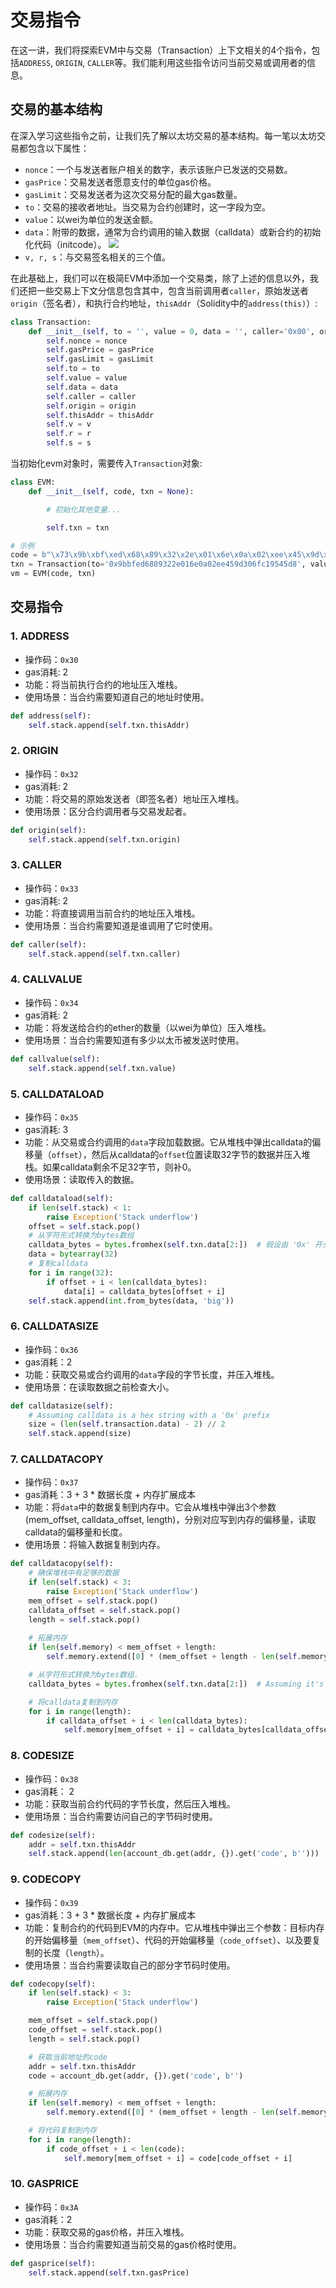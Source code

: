 # 交易指令

在这一讲，我们将探索EVM中与交易（Transaction）上下文相关的4个指令，包括`ADDRESS`, `ORIGIN`, `CALLER`等。我们能利用这些指令访问当前交易或调用者的信息。


## 交易的基本结构

在深入学习这些指令之前，让我们先了解以太坊交易的基本结构。每一笔以太坊交易都包含以下属性：

- `nonce`：一个与发送者账户相关的数字，表示该账户已发送的交易数。
- `gasPrice`：交易发送者愿意支付的单位gas价格。
- `gasLimit`：交易发送者为这次交易分配的最大gas数量。
- `to`：交易的接收者地址。当交易为合约创建时，这一字段为空。
- `value`：以wei为单位的发送金额。
- `data`：附带的数据，通常为合约调用的输入数据（calldata）或新合约的初始化代码（initcode）。
    ![](./img/14-2.png)
- `v, r, s`：与交易签名相关的三个值。

在此基础上，我们可以在极简EVM中添加一个交易类，除了上述的信息以外，我们还把一些交易上下文分信息包含其中，包含当前调用者`caller`，原始发送者`origin`（签名者），和执行合约地址，`thisAddr`（Solidity中的`address(this)`）:

```python
class Transaction:
    def __init__(self, to = '', value = 0, data = '', caller='0x00', origin='0x00', thisAddr='0x00', gasPrice=1, gasLimit=21000, nonce=0, v=0, r=0, s=0):
        self.nonce = nonce
        self.gasPrice = gasPrice
        self.gasLimit = gasLimit
        self.to = to
        self.value = value
        self.data = data
        self.caller = caller
        self.origin = origin
        self.thisAddr = thisAddr
        self.v = v
        self.r = r
        self.s = s
```

当初始化evm对象时，需要传入`Transaction`对象:

```python
class EVM:
    def __init__(self, code, txn = None):

        # 初始化其他变量...

        self.txn = txn

# 示例
code = b"\x73\x9b\xbf\xed\x68\x89\x32\x2e\x01\x6e\x0a\x02\xee\x45\x9d\x30\x6f\xc1\x95\x45\xd8\x31"
txn = Transaction(to='0x9bbfed6889322e016e0a02ee459d306fc19545d8', value=10, data='', caller='0xd8dA6BF26964aF9D7eEd9e03E53415D37aA96045', origin='0xd8dA6BF26964aF9D7eEd9e03E53415D37aA96045')
vm = EVM(code, txn)
```

## 交易指令

### 1. ADDRESS

- 操作码：`0x30`
- gas消耗: 2
- 功能：将当前执行合约的地址压入堆栈。
- 使用场景：当合约需要知道自己的地址时使用。

```python
def address(self):
    self.stack.append(self.txn.thisAddr)
```

### 2. ORIGIN

- 操作码：`0x32`
- gas消耗: 2
- 功能：将交易的原始发送者（即签名者）地址压入堆栈。
- 使用场景：区分合约调用者与交易发起者。

```python
def origin(self):
    self.stack.append(self.txn.origin)
```

### 3. CALLER

- 操作码：`0x33`
- gas消耗: 2
- 功能：将直接调用当前合约的地址压入堆栈。
- 使用场景：当合约需要知道是谁调用了它时使用。

```python
def caller(self):
    self.stack.append(self.txn.caller)
```

### 4. CALLVALUE

- 操作码：`0x34`
- gas消耗: 2
- 功能：将发送给合约的ether的数量（以wei为单位）压入堆栈。
- 使用场景：当合约需要知道有多少以太币被发送时使用。

```python
def callvalue(self):
    self.stack.append(self.txn.value)
```

### 5. CALLDATALOAD

- 操作码：`0x35`
- gas消耗: 3
- 功能：从交易或合约调用的`data`字段加载数据。它从堆栈中弹出calldata的偏移量（`offset`），然后从calldata的`offset`位置读取32字节的数据并压入堆栈。如果calldata剩余不足32字节，则补0。
- 使用场景：读取传入的数据。

```python
def calldataload(self):
    if len(self.stack) < 1:
        raise Exception('Stack underflow')
    offset = self.stack.pop()
    # 从字符形式转换为bytes数组
    calldata_bytes = bytes.fromhex(self.txn.data[2:])  # 假设由 '0x' 开头
    data = bytearray(32)
    # 复制calldata
    for i in range(32):
        if offset + i < len(calldata_bytes):
            data[i] = calldata_bytes[offset + i]
    self.stack.append(int.from_bytes(data, 'big'))
```

### 6. CALLDATASIZE

- 操作码：`0x36`
- gas消耗：2
- 功能：获取交易或合约调用的`data`字段的字节长度，并压入堆栈。
- 使用场景：在读取数据之前检查大小。

```python
def calldatasize(self):
    # Assuming calldata is a hex string with a '0x' prefix
    size = (len(self.transaction.data) - 2) // 2
    self.stack.append(size)
```

### 7. CALLDATACOPY

- 操作码：`0x37`
- gas消耗：3 + 3 * 数据长度 + 内存扩展成本
- 功能：将`data`中的数据复制到内存中。它会从堆栈中弹出3个参数(mem_offset, calldata_offset, length)，分别对应写到内存的偏移量，读取calldata的偏移量和长度。
- 使用场景：将输入数据复制到内存。

```python
def calldatacopy(self):
    # 确保堆栈中有足够的数据
    if len(self.stack) < 3:
        raise Exception('Stack underflow')
    mem_offset = self.stack.pop()
    calldata_offset = self.stack.pop()
    length = self.stack.pop()
        
    # 拓展内存
    if len(self.memory) < mem_offset + length:
        self.memory.extend([0] * (mem_offset + length - len(self.memory)))

    # 从字符形式转换为bytes数组.
    calldata_bytes = bytes.fromhex(self.txn.data[2:])  # Assuming it's prefixed with '0x'

    # 将calldata复制到内存
    for i in range(length):
        if calldata_offset + i < len(calldata_bytes):
            self.memory[mem_offset + i] = calldata_bytes[calldata_offset + i]
```

### 8. CODESIZE

- 操作码：`0x38`
- gas消耗： 2
- 功能：获取当前合约代码的字节长度，然后压入堆栈。
- 使用场景：当合约需要访问自己的字节码时使用。

```python
def codesize(self):
    addr = self.txn.thisAddr
    self.stack.append(len(account_db.get(addr, {}).get('code', b'')))
```

### 9. CODECOPY

- 操作码：`0x39`
- gas消耗：3 + 3 * 数据长度 + 内存扩展成本
- 功能：复制合约的代码到EVM的内存中。它从堆栈中弹出三个参数：目标内存的开始偏移量（`mem_offset`）、代码的开始偏移量（`code_offset`）、以及要复制的长度（`length`）。
- 使用场景：当合约需要读取自己的部分字节码时使用。

```python
def codecopy(self):
    if len(self.stack) < 3:
        raise Exception('Stack underflow')

    mem_offset = self.stack.pop()
    code_offset = self.stack.pop()
    length = self.stack.pop()

    # 获取当前地址的code
    addr = self.txn.thisAddr
    code = account_db.get(addr, {}).get('code', b'')

    # 拓展内存
    if len(self.memory) < mem_offset + length:
        self.memory.extend([0] * (mem_offset + length - len(self.memory)))

    # 将代码复制到内存
    for i in range(length):
        if code_offset + i < len(code):
            self.memory[mem_offset + i] = code[code_offset + i]
```

### 10. GASPRICE

- 操作码：`0x3A`
- gas消耗：2
- 功能：获取交易的gas价格，并压入堆栈。
- 使用场景：当合约需要知道当前交易的gas价格时使用。

```python
def gasprice(self):
    self.stack.append(self.txn.gasPrice)
```